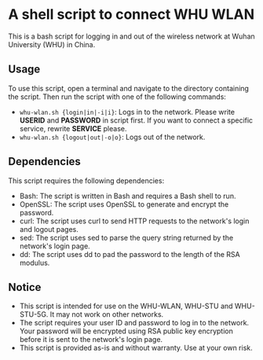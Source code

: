 # A shell script to connect WHU WLAN

This is a bash script for logging in and out of the wireless network at Wuhan University (WHU) in China.

## Usage

To use this script, open a terminal and navigate to the directory containing the script. Then run the script with one of the following commands:

- `whu-wlan.sh {login|in|-i|i}`: Logs in to the network. Please write **USERID** and **PASSWORD** in script first. If you want to connect a specific service, rewrite **SERVICE** please.
- `whu-wlan.sh {logout|out|-o|o}`: Logs out of the network.

## Dependencies

This script requires the following dependencies:

- Bash: The script is written in Bash and requires a Bash shell to run.
- OpenSSL: The script uses OpenSSL to generate and encrypt the password.
- curl: The script uses curl to send HTTP requests to the network's login and logout pages.
- sed: The script uses sed to parse the query string returned by the network's login page.
- dd: The script uses dd to pad the password to the length of the RSA modulus.

## Notice

- This script is intended for use on the WHU-WLAN, WHU-STU and WHU-STU-5G. It may not work on other networks.
- The script requires your user ID and password to log in to the network. Your password will be encrypted using RSA public key encryption before it is sent to the network's login page.
- This script is provided as-is and without warranty. Use at your own risk.
